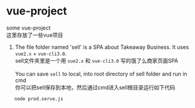 # vue-project
some vue-project<br/>
这里存放了一些vue项目<br/>
1. The file folder named 'sell' is a SPA about Takeaway Business. It uses `vue2.x` + `vue-cli3.0`. <br/>
   sell文件夹里是一个用 `vue2.x` 和 `vue-cli3.0` 写的饿了么商家页面SPA<br/><br/>
   You can save `sell` to local, into root directory of sell folder and run in cmd<br/>
   你可以把sell保存到本地，然后通过cmd进入sell根目录运行如下代码
```
   node prod.serve.js
```
